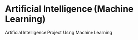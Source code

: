 # Artificial Intelligence (Machine Learning)

Artificial Intelligence Project Using Machine Learning
